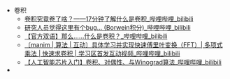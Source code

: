 - 卷积
  - [卷积究竟卷了啥？——17分钟了解什么是卷积_哔哩哔哩_bilibili](https://www.bilibili.com/video/BV1JX4y1K7Dr/?vd_source=cc171ffacaec079f01b2a965fd3825f7)
  - [研究人员觉得这里有个bug... (Borwein积分)_哔哩哔哩_bilibili](https://www.bilibili.com/video/BV18e4y1u7BH/?vd_source=cc171ffacaec079f01b2a965fd3825f7)
  - [【官方双语】那么……什么是卷积？_哔哩哔哩_bilibili](https://www.bilibili.com/video/BV1Vd4y1e7pj/?vd_source=cc171ffacaec079f01b2a965fd3825f7)
  - [〔manim | 算法 | 互动〕具体学习并实现快速傅里叶变换（FFT）| 多项式乘法 | 快速求卷积 | 学习区首发互动视频_哔哩哔哩_bilibili](https://www.bilibili.com/video/BV1Y7411W73U/?vd_source=cc171ffacaec079f01b2a965fd3825f7)
  - [【人工智能芯片入门】卷积、对偶性、与Winograd算法_哔哩哔哩_bilibili](https://www.bilibili.com/video/BV15S4y1B7kj/?vd_source=cc171ffacaec079f01b2a965fd3825f7)
- 
